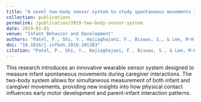 ```yaml
---
title: "A novel two-body sensor system to study spontaneous movements in infants during caregiver physical contact"
collection: publications
permalink: /publication/2019-two-body-sensor-system
date: 2019-01-01
venue: "Infant Behavior and Development"
authors: "Patel, P., Shi, Y., Hajiaghajani, F., Biswas, S., & Lee, M-H."
doi: "10.1016/j.infbeh.2019.101383"
citation: "Patel, P., Shi, Y., Hajiaghajani, F., Biswas, S., & Lee, M-H. (2019). A novel two-body sensor system to study spontaneous movements in infants during caregiver physical contact. Infant Behavior and Development, 57, 101383."
---
```


This research introduces an innovative wearable sensor system designed to measure infant spontaneous movements during caregiver interactions. The two-body system allows for simultaneous measurement of both infant and caregiver movements, providing new insights into how physical contact influences early motor development and parent-infant interaction patterns.